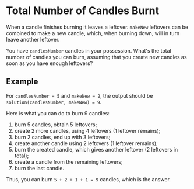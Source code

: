# Total Number of Candles Burnt

When a candle finishes burning it leaves a leftover. `makeNew` leftovers can be combined to make a new candle, which, when burning down, will in turn leave another leftover.

You have `candlesNumber` candles in your possession. What's the total number of candles you can burn, assuming that you create new candles as soon as you have enough leftovers?

## Example

For `candlesNumber = 5` and `makeNew = 2`, the output should be
`solution(candlesNumber, makeNew) = 9`.

Here is what you can do to burn 9 candles:

1. burn 5 candles, obtain 5 leftovers;
2. create 2 more candles, using 4 leftovers (1 leftover remains);
3. burn 2 candles, end up with 3 leftovers;
4. create another candle using 2 leftovers (1 leftover remains);
5. burn the created candle, which gives another leftover (2 leftovers in total);
6. create a candle from the remaining leftovers;
7. burn the last candle.

Thus, you can burn `5 + 2 + 1 + 1 = 9` candles, which is the answer.
